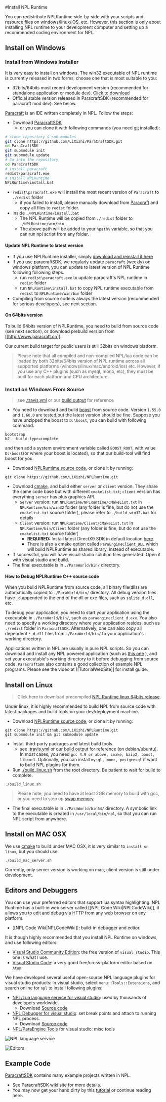 #Install NPL Runtime

You can redistribute NPLRuntime side-by-side with your scripts and resource files on windows/linux/iOS, etc.
However, this section is only about installing NPL runtime to your development computer and setting up a recommended coding environment for NPL. 

## Install on Windows
### Install from Windows Installer 
It is very easy to install on windows. The win32 executable of NPL runtime is currently released in two forms, choose one that is most suitable to you:
- 32bits/64bits most recent development version (recommended for standalone application or module dev). [Click to download](https://github.com/LiXizhi/NPLRuntime/releases)
- Official stable version released in ParacraftSDK (recommended for paracraft mod dev). See below.

[Paracraft](http://www.paracraft.cn) is an IDE written completely in NPL. 
Follow the steps:
* Download [ParacraftSDK](https://github.com/LiXizhi/ParaCraftSDK/archive/master.zip)
  * or you can clone it with following commands (you need [git](https://git-scm.com/) installed): 
```bash
# clone repository & sub modules
git clone https://github.com/LiXizhi/ParaCraftSDK.git
cd ParaCraftSDK
git submodule init
git submodule update
# Go into the repository
cd ParaCraftSDK
# install paracraft
redist\paracraft.exe
# install NPLRuntime
NPLRuntime\install.bat
```
 * `redist\paracraft.exe` will install the most recent version of `Paracraft` to  `./redist` folder
   * if you failed to install, please manually download from [Paracraft](http://www.paracraft.cn) and copy all files to `redist` folder.
 * Inside `./NPLRuntime/install.bat`
   * The NPL Runtime will be copied from `./redist` folder to `./NPLRuntime/win/bin`
   * The above path will be added to your `%path%` variable, so that you can run npl script from any folder. 

#### Update NPL Runtime to latest version
- If you use NPLRuntime installer, simply [download and reinstall it here](https://github.com/LiXizhi/NPLRuntime/releases)
- If you use paracraftSDK, we regularly update `paracraft` (weekly) on windows platform, you can update to latest version of NPL Runtime following following steps. 
  - run `redist\paracraft.exe` to update paracraft's NPL runtime in `redist` folder
  - run `NPLRuntime\install.bat` to copy NPL runtime executable from `redist` to `NPLRuntime/win/bin` folder
- Compiling from source code is always the latest version (recommended for serious developers), see next section.

#### On 64bits version
To build 64bits version of NPLRuntime, you need to build from source code (see next section), or download prebuild version from [[http://www.paracraft.cn]]. 

Our current build target for public users is still 32bits on windows platform. 

> Please note that all compiled and non-compiled NPL/lua code can be loaded by both 32bits/64bits version of NPL runtime across all supported platforms (windows/linux/mac/android/ios) etc. However, if you use any C++ plugins (such as mysql, mono, etc), they must be built for each platform and CPU architecture. 

### Install on Windows From Source
> see [.travis.yml](https://github.com/LiXizhi/NPLRuntime/blob/master/appveyor.yml) or our [build output](https://ci.appveyor.com/project/DarrenGZY/nplruntime-e8wud) for reference

* You need to download and build [boost](http://www.boost.org/) from source code. Version `1.55.0` and `1.60.0` are tested,but the latest version should be fine.
Suppose you have unzipped the boost to `D:\boost`, you can build with following command.
```
bootstrap
b2 --build-type=complete
```
and then add a system environment variable called `BOOST_ROOT`, with value `D:\boost`(or where your boost is located), so that our build-tool will find boost for you.
* Download [NPLRuntime source code](https://github.com/LiXizhi/NPLRuntime), or clone it by running:
```
git clone https://github.com/LiXizhi/NPLRuntime.git
```
* Download [cmake](https://cmake.org/), and build either `server` or `client` version. They share the same code base but with different `cmakelist.txt`; `client` version has everything `server` has plus graphics API. 
   * `Server` version: run `NPLRuntime/NPLRuntime/CMakeList.txt`  in `NPLRuntime/bin/win32` folder (any folder is fine, but do not use the `cmakelist.txt` source folder), please refer to `./build_win32.bat` for details
   * `Client` version: run `NPLRuntime/Client/CMakeList.txt`  in `NPLRuntime/bin/Client` folder (any folder is fine, but do not use the `cmakelist.txt` source folder)
       * **REQUIRED:** Install latest DirectX9 SDK in default location [here](https://github.com/LiXizhi/NPLRuntime/blob/master/NPLRuntime/ParaEngineClient/cmake/DirectX.cmake). 
       * There is also a cmake option called `ParaEngineClient_DLL` which will build NPLRuntime as shared library, instead of executable. 
* If successful, you will have visual studio solution files generated. Open it with visual studio and build.
* The final executable is in `./ParaWorld/bin/` directory.  

#### How to Debug NPLRuntime C++ source code 
When you build NPLRuntime from source code, all binary file(dlls) are automatically copied to `./ParaWorld/bin/` directory. All debug version files have `_d` appended to the end of the dll or exe files, such as `sqlite_d.dll`, etc. 

To debug your application, you need to start your application using the executable in `./ParaWorld/bin/`, such as `paraengineclient_d.exe`. You also need to specify a working directory where your application resides, such as `./redist` folder in `ParacraftSDK`. Alternatively, one can also copy all dependent `*_d.dll` files from `./ParaWorld/bin/` to your application's working directory.

Applications written in NPL are usually in pure NPL scripts. So you can download and install any NPL powered application (such as [this one](http://www.paracraft.cn) ), and set your executable's working directory to it before debugging from source code. `ParacraftSDK` also contains a good collection of example NPL programs. Please see the video at [[TutorialWebSite]] for install guide.
 
## Install on Linux
> Click here to download precompiled [NPL Runtime linux 64bits release](https://github.com/LiXizhi/NPLRuntime/releases).

Under linux, it is highly recommended to build NPL from source code with latest packages and build tools on your dev/deployment machine. 
* Download [NPLRuntime source code](https://github.com/LiXizhi/NPLRuntime), or clone it by running:
```
git clone https://github.com/LiXizhi/NPLRuntime.git
git submodule init && git submodule update
```
* Install third-party packages and latest build tools. 
  * see [.travis.yml](https://github.com/LiXizhi/NPLRuntime/blob/master/.travis.yml) or our [build output](https://travis-ci.org/LiXizhi/NPLRuntime) for reference (on debian/ubuntu). In most cases, you need `gcc 4.9 or above, cmake, bzip2, boost, libcurl`. Optionally, you can install `mysql, mono, postgresql` if want to build NPL plugins for them. 
* Run [./build_linux.sh](https://github.com/LiXizhi/NPLRuntime/blob/master/build_linux.sh) from the root directory. Be patient to wait for build to complete. 
```
./build_linux.sh
```

> Please note, you need to have at least 2GB memory to build with gcc, or you need to step up [swap memory](http://www.cyberciti.biz/faq/linux-add-a-swap-file-howto/) 
  
* The final executable is in `./ParaWorld/bin64/` directory. A symbolic link to the executable is created in `/usr/local/bin/npl`, so that you can run NPL script from anywhere.

## Install on MAC OSX
We use [cmake](https://cmake.org/) to build under MAC OSX, it is very similar to `install on linux`, but you should use 
```
./build_mac_server.sh
```
Currently, only server version is working on mac, client version is still under development.

## Editors and Debuggers
You can use your preferred editors that support lua syntax highlighting. 
NPL Runtime has a built-in web server called [[NPL Code Wiki|NPLCodeWiki]], it allows you to edit and debug via HTTP from any web browser on any platform.
* [[NPL Code Wiki|NPLCodeWiki]]: build-in debugger and editor.

It is though highly recommended that you install NPL Runtime on windows, and use following editors:
* [Visual Studio Community Edition](https://www.visualstudio.com/): the free version of `visual studio`. This one is what I use.
* [Visual Studio Code](https://code.visualstudio.com/): a very good free/cross-platform editor based on `Atom`


We have developed several useful open-source NPL language plugins for visual studio products:
In visual studio, select `menu::Tools::Extensions`, and search online for `npl` to install following plugins:

* [NPL/Lua language service for visual studio](https://visualstudiogallery.msdn.microsoft.com/7782dc20-924a-4726-8656-d876cdbb3417): used by thousands of developers worldwide.
   * Download [Source code](https://github.com/LiXizhi/NPL)
* [NPL Debugger for visual studio](https://visualstudiogallery.msdn.microsoft.com/7ebe665c-4f1d-41fd-91e1-52176cf2d9db): set break points and attach to running NPL process.
   * Download [Source code](https://github.com/LiXizhi/NPL)
* [NPL/ParaEngine Tools](https://visualstudiogallery.msdn.microsoft.com/accd022b-ec37-4614-8c08-30e291d28bd5) for visual studio: misc tools

![NPL language service](https://i1.visualstudiogallery.msdn.s-msft.com/7782dc20-924a-4726-8656-d876cdbb3417/image/file/168690/1/npl_language_service.png)

![Editors](https://visualstudiogallery.msdn.microsoft.com/site/view/file/136918/1/peeditor2.png)

## Example Code
[ParacraftSDK](https://github.com/LiXizhi/ParaCraftSDK) contains many example projects written in NPL. 
* See [ParacraftSDK wiki](https://github.com/LiXizhi/ParaCraftSDK/wiki) site for more details.
* You may now get your hand dirty by this [tutorial](https://github.com/LiXizhi/ParaCraftSDK/wiki/TutorialSimplePlugin) or continue reading here.